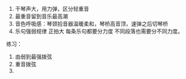 1. 干琴声大，用力弹，区分轻重音
2. 最重音留到音乐最高潮
3. 音色呼吸感：琴颈拾音器温暖柔和，琴桥高音顶，速弹之后切琴桥
4. 乐句强弱规律   正拍大   每条乐句都要分力度     不同段落也需要分不同力度。



练习：

1. 由弱到最强拨弦
2. 重音拨弦
3. 